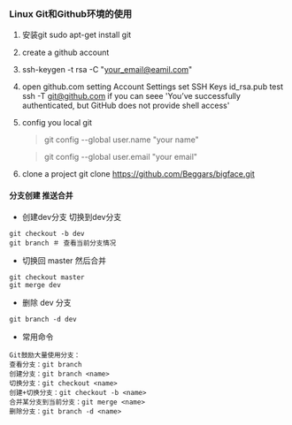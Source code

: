 ### Linux Git和Github环境的使用

1. 安装git
sudo apt-get install git
2. create a github account
3. ssh-keygen -t rsa -C "your_email@eamil.com"
4. open github.com setting Account Settings set SSH Keys id_rsa.pub test ssh -T git@github.com if you can seee 'You’ve successfully authenticated, but GitHub does not provide shell access'
5. config you local git

    >git config --global user.name "your name"

    >git config --global user.email "your email"

6.  clone a project git clone https://github.com/Beggars/bigface.git


#### 分支创建 推送合并
- 创建dev分支 切换到dev分支
```
git checkout -b dev
git branch ＃ 查看当前分支情况
```
- 切换回 master 然后合并
```
git checkout master
git merge dev
```
- 删除 dev 分支
```
git branch -d dev
```

- 常用命令
```
Git鼓励大量使用分支：
查看分支：git branch
创建分支：git branch <name>
切换分支：git checkout <name>
创建+切换分支：git checkout -b <name>
合并某分支到当前分支：git merge <name>
删除分支：git branch -d <name>
```
